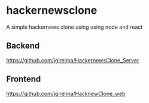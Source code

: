 # hackernewsclone
A simple hackernews clone using using node and react


## Backend
https://github.com/jgirelma/HackernewsClone_Server

## Frontend
https://github.com/jgirelma/HacknewClone_web

